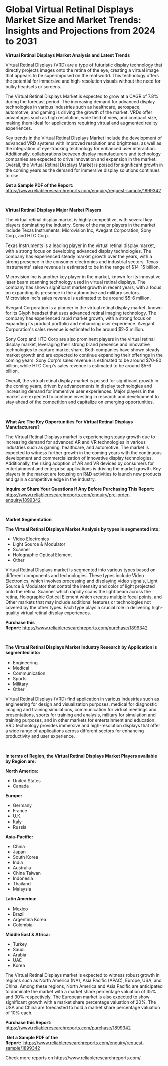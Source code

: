 <p><h1>Global Virtual Retinal Displays Market Size and Market Trends: Insights and Projections from 2024 to 2031</h1></p><p><strong>Virtual Retinal Displays Market Analysis and Latest Trends</strong></p>
<p><p>Virtual Retinal Displays (VRD) are a type of futuristic display technology that directly projects images onto the retina of the eye, creating a virtual image that appears to be superimposed on the real world. This technology offers the potential for immersive and high-resolution visuals without the need for bulky headsets or screens.</p><p>The Virtual Retinal Displays Market is expected to grow at a CAGR of 7.8% during the forecast period. The increasing demand for advanced display technologies in various industries such as healthcare, aerospace, automotive, and gaming is driving the growth of the market. VRDs offer advantages such as high resolution, wide field of view, and compact size, making them ideal for applications requiring virtual and augmented reality experiences.</p><p>Key trends in the Virtual Retinal Displays Market include the development of advanced VRD systems with improved resolution and brightness, as well as the integration of eye-tracking technology for enhanced user interaction. Additionally, collaborations between display manufacturers and technology companies are expected to drive innovation and expansion in the market. Overall, the Virtual Retinal Displays Market is poised for significant growth in the coming years as the demand for immersive display solutions continues to rise.</p></p>
<p><strong>Get a Sample PDF of the Report:&nbsp;</strong> <a href="https://www.reliableresearchreports.com/enquiry/request-sample/1899342">https://www.reliableresearchreports.com/enquiry/request-sample/1899342</a></p>
<p>&nbsp;</p>
<p><strong>Virtual Retinal Displays Major Market Players</strong></p>
<p><p>The virtual retinal display market is highly competitive, with several key players dominating the industry. Some of the major players in the market include Texas Instruments, Microvision Inc, Avegant Corporation, Sony Corp, and HTC Corp.</p><p>Texas Instruments is a leading player in the virtual retinal display market, with a strong focus on developing advanced display technologies. The company has experienced steady market growth over the years, with a strong presence in the consumer electronics and industrial sectors. Texas Instruments' sales revenue is estimated to be in the range of $14-15 billion.</p><p>Microvision Inc is another key player in the market, known for its innovative laser beam scanning technology used in virtual retinal displays. The company has shown significant market growth in recent years, with a focus on expanding its presence in the automotive and military sectors. Microvision Inc's sales revenue is estimated to be around $5-6 million.</p><p>Avegant Corporation is a pioneer in the virtual retinal display market, known for its Glyph headset that uses advanced retinal imaging technology. The company has experienced rapid market growth, with a strong focus on expanding its product portfolio and enhancing user experience. Avegant Corporation's sales revenue is estimated to be around $2-3 million.</p><p>Sony Corp and HTC Corp are also prominent players in the virtual retinal display market, leveraging their strong brand presence and innovative technologies to capture market share. Both companies have shown steady market growth and are expected to continue expanding their offerings in the coming years. Sony Corp's sales revenue is estimated to be around $70-80 billion, while HTC Corp's sales revenue is estimated to be around $5-6 billion.</p><p>Overall, the virtual retinal display market is poised for significant growth in the coming years, driven by advancements in display technologies and increasing demand for immersive user experiences. Major players in the market are expected to continue investing in research and development to stay ahead of the competition and capitalize on emerging opportunities.</p></p>
<p>&nbsp;</p>
<p><strong>What Are The Key Opportunities For Virtual Retinal Displays Manufacturers?</strong></p>
<p><p>The Virtual Retinal Displays market is experiencing steady growth due to increasing demand for advanced AR and VR technologies in various industries such as gaming, healthcare, and automotive. The market is expected to witness further growth in the coming years with the continuous development and commercialization of innovative display technologies. Additionally, the rising adoption of AR and VR devices by consumers for entertainment and enterprise applications is driving the market growth. Key players in the market are focusing on R&D activities to launch new products and gain a competitive edge in the industry.</p></p>
<p><strong>Inquire or Share Your Questions If Any Before Purchasing This Report:</strong> <a href="https://www.reliableresearchreports.com/enquiry/pre-order-enquiry/1899342">https://www.reliableresearchreports.com/enquiry/pre-order-enquiry/1899342</a></p>
<p>&nbsp;</p>
<p><strong>Market Segmentation</strong></p>
<p><strong>The Virtual Retinal Displays Market Analysis by types is segmented into:</strong></p>
<p><ul><li>Video Electronics</li><li>Light Source & Modulator</li><li>Scanner</li><li>Holographic Optical Element</li><li>Other</li></ul></p>
<p><p>Virtual Retinal Displays market is segmented into various types based on different components and technologies. These types include Video Electronics, which involves processing and displaying video signals, Light Source & Modulator that control the intensity and color of light projected onto the retina, Scanner which rapidly scans the light beam across the retina, Holographic Optical Element which creates multiple focal points, and Other markets that may include additional features or technologies not covered by the other types. Each type plays a crucial role in delivering high-quality virtual retinal display experiences.</p></p>
<p><strong>Purchase this Report:&nbsp;</strong><a href="https://www.reliableresearchreports.com/purchase/1899342">https://www.reliableresearchreports.com/purchase/1899342</a></p>
<p>&nbsp;</p>
<p><strong>The Virtual Retinal Displays Market Industry Research by Application is segmented into:</strong></p>
<p><ul><li>Engineering</li><li>Medical</li><li>Communication</li><li>Sports</li><li>Military</li><li>Other</li></ul></p>
<p><p>Virtual Retinal Displays (VRD) find application in various industries such as engineering for design and visualization purposes, medical for diagnostic imaging and training simulations, communication for virtual meetings and presentations, sports for training and analysis, military for simulation and training purposes, and in other markets for entertainment and education. VRD technology provides immersive and high-resolution displays that offer a wide range of applications across different sectors for enhancing productivity and user experience.</p></p>
<p>&nbsp;</p>
<p><strong>In terms of Region, the Virtual Retinal Displays Market Players available by Region are:</strong></p>
<p>
    <p> <strong> North America: </strong>
        <ul>
            <li>United States</li>
            <li>Canada</li>
        </ul>
        </p> 
    <p> <strong> Europe: </strong>
        <ul>
            <li>Germany</li>
            <li>France</li>
            <li>U.K.</li>
            <li>Italy</li>
            <li>Russia</li>
        </ul>
        </p> 
    <p> <strong> Asia-Pacific: </strong>
        <ul>
            <li>China</li>
            <li>Japan</li>
            <li>South Korea</li>
            <li>India</li>
            <li>Australia</li>
            <li>China Taiwan</li>
            <li>Indonesia</li>
            <li>Thailand</li>
            <li>Malaysia</li>
        </ul>
        </p> 
    <p> <strong> Latin America: </strong>
        <ul>
            <li>Mexico</li>
            <li>Brazil</li>
            <li>Argentina Korea</li>
            <li>Colombia</li>
        </ul>
        </p> 
    <p> <strong> Middle East & Africa: </strong>
        <ul>
            <li>Turkey</li>
            <li>Saudi</li>
            <li>Arabia</li>
            <li>UAE</li>
            <li>Korea</li>
        </ul>
    </p>
    </p>
<p><p>The Virtual Retinal Displays market is expected to witness robust growth in regions such as North America (NA), Asia Pacific (APAC), Europe, USA, and China. Among these regions, North America and Asia Pacific are anticipated to dominate the market with a market share percentage valuation of 35% and 30% respectively. The European market is also expected to show significant growth with a market share percentage valuation of 20%. The USA and China are forecasted to hold a market share percentage valuation of 10% each.</p></p>
<p><strong>Purchase this Report: </strong><a href="https://www.reliableresearchreports.com/purchase/1899342">https://www.reliableresearchreports.com/purchase/1899342</a></p>
<p>&nbsp;<strong>Get a Sample PDF of the Report:&nbsp;&nbsp;</strong><a href="https://www.reliableresearchreports.com/enquiry/request-sample/1899342">https://www.reliableresearchreports.com/enquiry/request-sample/1899342</a></p>
<p><strong></strong></p>
<p>Check more reports on https://www.reliableresearchreports.com/</p>